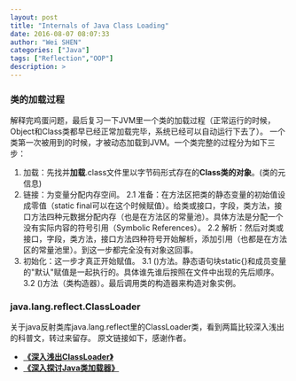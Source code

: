 ```yaml
---
layout: post
title: "Internals of Java Class Loading"
date: 2016-08-07 08:07:33
author: "Wei SHEN"
categories: ["Java"]
tags: ["Reflection","OOP"]
description: >
---
```


### 类的加载过程
解释完鸡蛋问题，最后复习一下JVM里一个类的加载过程（正常运行的时候，Object和Class类都早已经正常加载完毕，系统已经可以自动运行下去了）。
一个类第一次被用到的时候，才被动态加载到JVM。一个类完整的过程分为如下三步：
1. 加载：先找并**加载**.class文件里以字节码形式存在的**Class类的对象**。(类的元信息)
2. 链接：为变量分配内存空间。
	2.1 准备：在方法区把类的静态变量的初始值设成零值（static final可以在这个时候赋值）。给类或接口，字段，类方法，接口方法四种元数据分配内存（也是在方法区的常量池）。具体方法是分配一个没有实际内容的符号引用（Symbolic References）。
	2.2 解析：然后对类或接口，字段，类方法，接口方法四种符号开始解析，添加引用（也都是在方法区的常量池里）。到这一步都完全没有对象这回事。
3. 初始化：这一步才真正开始赋值。
	3.1 <clinit>()方法。静态语句块static{}和成员变量的"默认"赋值是一起执行的。具体谁先谁后按照在文件中出现的先后顺序。
	3.2 <init>()方法（类构造器）。最后调用类的构造器来构造对象实例。


### java.lang.reflect.ClassLoader
关于java反射类库java.lang.reflect里的ClassLoader类，看到两篇比较深入浅出的科普文，转过来留存。
原文链接如下，感谢作者。
* [**《深入浅出ClassLoader》**](https://yq.aliyun.com/articles/2890)
* [**《深入探讨Java类加载器》**](http://www.ibm.com/developerworks/cn/java/j-lo-classloader/index.html?ca=drs-cn-0301)
